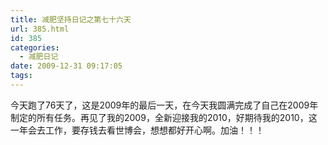 ```yaml
---
title: 减肥坚持日记之第七十六天
url: 385.html
id: 385
categories:
  - 减肥日记
date: 2009-12-31 09:17:05
tags:
---
```


今天跑了76天了，这是2009年的最后一天，在今天我圆满完成了自己在2009年制定的所有任务。再见了我的2009，全新迎接我的2010，好期待我的2010，这一年会去工作，要存钱去看世博会，想想都好开心啊。加油！！！